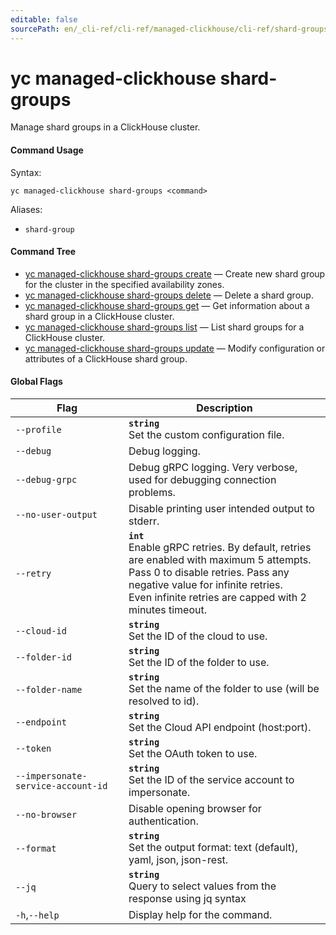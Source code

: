 ```yaml
---
editable: false
sourcePath: en/_cli-ref/cli-ref/managed-clickhouse/cli-ref/shard-groups/index.md
---
```


# yc managed-clickhouse shard-groups

Manage shard groups in a ClickHouse cluster.

#### Command Usage

Syntax: 

`yc managed-clickhouse shard-groups <command>`

Aliases: 

- `shard-group`

#### Command Tree

- [yc managed-clickhouse shard-groups create](create.md) — Create new shard group for the cluster in the specified availability zones.
- [yc managed-clickhouse shard-groups delete](delete.md) — Delete a shard group.
- [yc managed-clickhouse shard-groups get](get.md) — Get information about a shard group in a ClickHouse cluster.
- [yc managed-clickhouse shard-groups list](list.md) — List shard groups for a ClickHouse cluster.
- [yc managed-clickhouse shard-groups update](update.md) — Modify configuration or attributes of a ClickHouse shard group.

#### Global Flags

| Flag | Description |
|----|----|
|`--profile`|<b>`string`</b><br/>Set the custom configuration file.|
|`--debug`|Debug logging.|
|`--debug-grpc`|Debug gRPC logging. Very verbose, used for debugging connection problems.|
|`--no-user-output`|Disable printing user intended output to stderr.|
|`--retry`|<b>`int`</b><br/>Enable gRPC retries. By default, retries are enabled with maximum 5 attempts.<br/>Pass 0 to disable retries. Pass any negative value for infinite retries.<br/>Even infinite retries are capped with 2 minutes timeout.|
|`--cloud-id`|<b>`string`</b><br/>Set the ID of the cloud to use.|
|`--folder-id`|<b>`string`</b><br/>Set the ID of the folder to use.|
|`--folder-name`|<b>`string`</b><br/>Set the name of the folder to use (will be resolved to id).|
|`--endpoint`|<b>`string`</b><br/>Set the Cloud API endpoint (host:port).|
|`--token`|<b>`string`</b><br/>Set the OAuth token to use.|
|`--impersonate-service-account-id`|<b>`string`</b><br/>Set the ID of the service account to impersonate.|
|`--no-browser`|Disable opening browser for authentication.|
|`--format`|<b>`string`</b><br/>Set the output format: text (default), yaml, json, json-rest.|
|`--jq`|<b>`string`</b><br/>Query to select values from the response using jq syntax|
|`-h`,`--help`|Display help for the command.|
